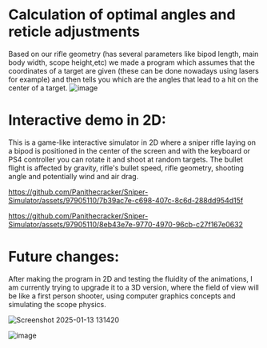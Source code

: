 # Calculation of optimal angles and reticle adjustments
Based on our rifle geometry (has several parameters like bipod length, main body width, scope height,etc) we made a program which assumes that the coordinates of a target are given (these can be done nowadays using lasers for example) and then tells you which are the angles that lead to a hit on the center of a target.
![image](https://github.com/user-attachments/assets/f8d6faf4-0f26-4ad8-b661-d20a8bfce68b)


# Interactive demo in 2D:
This is a game-like interactive simulator in 2D where a sniper rifle laying on a bipod is positioned in the center of the screen and with the keyboard or PS4 controller you can rotate it and shoot at random targets. The bullet flight is affected by gravity, rifle's bullet speed, rifle geometry, shooting angle and potentially wind and air drag.

https://github.com/Panithecracker/Sniper-Simulator/assets/97905110/7b39ac7e-c698-407c-8c6d-288dd954d15f

https://github.com/Panithecracker/Sniper-Simulator/assets/97905110/8eb43e7e-9770-4970-96cb-c27f167e0632 

# Future changes:
After making the program in 2D and testing the fluidity of the animations, I am currently trying to upgrade it to a 3D version, where the field of view will be like a first person shooter, using computer graphics concepts and simulating the scope physics.

![Screenshot 2025-01-13 131420](https://github.com/user-attachments/assets/932e287d-8300-4c89-b8dc-6cc6c4b7a908)

![image](https://github.com/user-attachments/assets/eb2ad105-bea4-4e03-bb41-154db4a77456)
